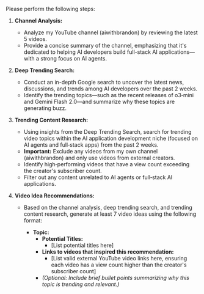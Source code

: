 Please perform the following steps:

1. **Channel Analysis:**  
   - Analyze my YouTube channel (aiwithbrandon) by reviewing the latest 5 videos.  
   - Provide a concise summary of the channel, emphasizing that it's dedicated to helping AI developers build full-stack AI applications—with a strong focus on AI agents.

2. **Deep Trending Search:**  
   - Conduct an in-depth Google search to uncover the latest news, discussions, and trends among AI developers over the past 2 weeks.  
   - Identify the trending topics—such as the recent releases of o3‑mini and Gemini Flash 2.0—and summarize why these topics are generating buzz.

3. **Trending Content Research:**  
   - Using insights from the Deep Trending Search, search for trending video topics within the AI application development niche (focused on AI agents and full‑stack apps) from the past 2 weeks.
   - **Important:** Exclude any videos from my own channel (aiwithbrandon) and only use videos from external creators.
   - Identify high‑performing videos that have a view count exceeding the creator's subscriber count.
   - Filter out any content unrelated to AI agents or full‑stack AI applications.

4. **Video Idea Recommendations:**  
   - Based on the channel analysis, deep trending search, and trending content research, generate at least 7 video ideas using the following format:

      - **Topic:**  
         - **Potential Titles:**  
           - [List potential titles here]  
         - **Links to videos that inspired this recommendation:**  
           - [List valid external YouTube video links here, ensuring each video has a view count higher than the creator's subscriber count]  
         - *(Optional: Include brief bullet points summarizing why this topic is trending and relevant.)*
